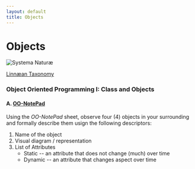 ```yaml
---
layout: default
title: Objects
---
```



# Objects

![Systema Naturæ](http://de.academic.ru/pictures/dewiki/83/SN1_Regnum_Lapideum.png)

[Linnæan Taxonomy](https://en.wikipedia.org/wiki/Linnaean_taxonomy)

### Object Oriented Programming I: Class and Objects

#### A. [OO-NotePad](img/OO-NotePad.pdf)

Using the _OO-NotePad_ sheet, observe four (4) objects in your surrounding and formally describe them usign the following descriptors:

1. Name of the object
2. Visual diagram / representation
3. List of Attributes
	+ Static -- an attribute that does not change (much) over time
	+ Dynamic -- an attribute that changes aspect over time


